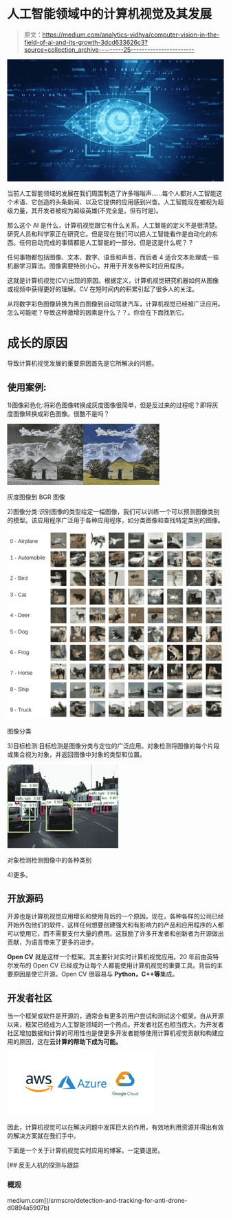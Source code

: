 # 人工智能领域中的计算机视觉及其发展

> 原文：<https://medium.com/analytics-vidhya/computer-vision-in-the-field-of-ai-and-its-growth-3dcd633626c3?source=collection_archive---------25----------------------->

![](img/6538111dcd7e689b553454d1af94501d.png)

当前人工智能领域的发展在我们周围制造了许多嗡嗡声……每个人都对人工智能这个术语、它创造的头条新闻、以及它提供的应用感到兴奋。人工智能现在被视为超级力量，其开发者被视为超级英雄(不完全是，但有时是)。

那么这个 AI 是什么，计算机视觉跟它有什么关系。人工智能的定义不是很清楚。研究人员和科学家正在研究它。但是现在我们可以把人工智能看作是自动化的东西。任何自动完成的事情都是人工智能的一部分。但是这是什么呢？？

任何事物都包括图像、文本、数字、语音和声音，而后者 4 适合文本处理或一些机器学习算法。图像需要特别小心，并用于开发各种实时应用程序。

这就是计算机视觉(CV)出现的原因。根据定义，计算机视觉研究机器如何从图像或视频中获得更好的理解。CV 在短时间内的积累引起了很多人的关注。

从将数字彩色图像转换为黑白图像到自动驾驶汽车，计算机视觉已经被广泛应用。怎么可能呢？导致这种激增的因素是什么？？。你会在下面找到它。

# 成长的原因

导致计算机视觉发展的重要原因首先是它所解决的问题。

## 使用案例:

1)图像彩色化:将彩色图像转换成灰度图像很简单，但是反过来的过程呢？即将灰度图像转换成彩色图像。很酷不是吗？

![](img/143874b040f68910f5c60e74dd7d949c.png)

灰度图像到 BGR 图像

2)图像分类:识别图像的类型给定一幅图像，我们可以训练一个可以预测图像类别的模型。该应用程序广泛用于各种应用程序，如分类图像和查找特定类别的图像。

![](img/a8361e2a4148664b8023cf4d1e2a80f9.png)

图像分类

3)目标检测:目标检测是图像分类与定位的广泛应用。对象检测将图像的每个片段或集合视为对象，并返回图像中对象的类型和位置。

![](img/15727897045e90fbeefc8b65f9592a7d.png)

对象检测检测图像中的各种类别

4)更多。

## 开放源码

开源也是计算机视觉应用增长和使用背后的一个原因。现在，各种各样的公司已经开始外包他们的软件，这样任何想要创建强大和有影响力的产品和应用程序的人都可以使用它，而不需要支付大量的费用。这鼓励了许多开发者和创新者为开源做出贡献，为语言带来了更多的进步。

**Open CV** 就是这样一个框架。其主要针对实时计算机视觉应用。20 年前由英特尔发布的 Open CV 已经成为让每个人都能使用计算机视觉的重要工具。背后的主要原因是使它开源。Open CV 很容易与 **Python，C++等**集成。

## 开发者社区

当一个框架或软件是开源的，通常会有更多的用户尝试和测试这个框架。自从开源以来，框架已经成为人工智能领域的一个热点。开发者社区也相当庞大。为开发者社区增加数据和计算的可用性也是使更多开发者能够使用计算机视觉贡献和构建应用的原因，这在**云计算的帮助下成为可能。**

![](img/fcff7324182ac91c968780eb53d1aa58.png)

因此，计算机视觉可以在解决问题中发挥巨大的作用，有效地利用资源并得出有效的解决方案就在我们手中。

下面是一个关于计算机视觉实时应用的博客。一定要退房。

[](/srmscro/detection-and-tracking-for-anti-drone-d0894a5907b) [## 反无人机的探测与跟踪

### 概观

medium.com](/srmscro/detection-and-tracking-for-anti-drone-d0894a5907b)